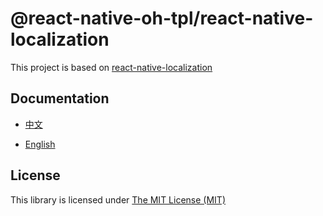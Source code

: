 # @react-native-oh-tpl/react-native-localization

This project is based on [react-native-localization](https://github.com/stefalda/ReactNativeLocalization)

## Documentation

- [中文](https://gitee.com/react-native-oh-library/usage-docs/blob/master/zh-cn/react-native-localization.md)

- [English](https://gitee.com/react-native-oh-library/usage-docs/blob/master/en/react-native-localization.md)

## License

This library is licensed under [The MIT License (MIT)](https://github.com/stefalda/ReactNativeLocalization/blob/master/LICENSE)